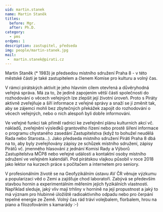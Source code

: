```yaml
---
uid: martin.stanek
name: Martin Staněk
titles:
  before: Mgr.
  after: Ph.D.
category:  
  - pms
ordpms: 1
description: zastupitel, předseda
img: people/martin-stanek.jpg 
mail:
 -  martin.stanek@pirati.cz
---
```



Martin Staněk (* 1983) je předsedou místního sdružení Praha 8 - v této městské části je také zastupitelem a členem Komise pro kulturu a volný čas.

V rámci pirátských aktivit je jeho hlavním cílem otevřená a důvěryhodná veřejná správa. Má za to, že jedině zapojením větší části společnosti do rozhodování o věcech veřejných lze zlepšit její životní úroveň. Proto s Piráty aktivně zveřejňuje a šíří informace z veřejné správy a snaží se jí změnit tak, aby se zájemci mohli bez zbytečných překážek zapojit do rozhodování o věcech veřejných, nebo o nich alespoň byli dobře informováni.

Ve veřejné funkci tak přiměl radnici ke zveřejnění plánu kulturních akcí vč. nákladů, zveřejnění výsledků grantového řízení nebo prostě šíření informace o programu chystaného zasedání Zastupitelstva (když to bohužel neudělá Rada nebo Starosta…).
Jako předseda místního sdružení Piráti Praha 8 dbá na to, aby byly zveřejňovány zápisy ze schůzek místního sdružení, zápisy Pirátů vč. jmenného hlasování z jednání Komisí Rady a Výborů Zastupitelstva MČP8 nebo veřejné události a kontaktní osoby místního sdružení ve veřejném kalendáři.
Pod pirátskou vlajkou působil v roce 2018 jako lektor na kurzech práce s počítačem a internetem pro seniory.

V profesionálním životě se na Geofyzikálním ústavu AV ČR věnuje výzkumu a popularizaci věd o Zemi a zajišťuje chod laboratoří. Zabývá se především stavbou hornin a experimentálním měřením jejich fyzikálních vlastností. Například sleduje, jaký vliv mají trhliny v hornině na její propustnost a jaký to má význam pro hlubinné úložiště radioaktivního odpadu nebo pro čerpání tepelné energie ze Země.
Volný čas rád tráví volejbalem, florbalem, hrou na piano a filozofováním s kamarády :-)
